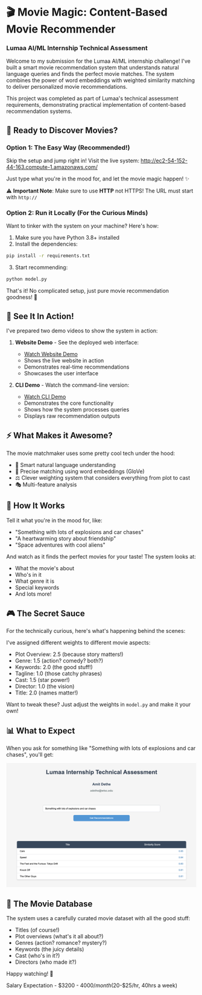 # 🎬 Movie Magic: Content-Based Movie Recommender
### Lumaa AI/ML Internship Technical Assessment

Welcome to my submission for the Lumaa AI/ML internship challenge! I've built a smart movie recommendation system that understands natural language queries and finds the perfect movie matches. The system combines the power of word embeddings with weighted similarity matching to deliver personalized movie recommendations.

This project was completed as part of Lumaa's technical assessment requirements, demonstrating practical implementation of content-based recommendation systems.

## 🚀 Ready to Discover Movies?

### Option 1: The Easy Way (Recommended!)
Skip the setup and jump right in! Visit the live system:
http://ec2-54-152-44-163.compute-1.amazonaws.com/

Just type what you're in the mood for, and let the movie magic happen! ✨

⚠️ **Important Note**: Make sure to use **HTTP** not HTTPS! The URL must start with `http://`


### Option 2: Run it Locally (For the Curious Minds)

Want to tinker with the system on your machine? Here's how:

1. Make sure you have Python 3.8+ installed
2. Install the dependencies:
```bash
pip install -r requirements.txt
```

3. Start recommending:
```bash
python model.py
```

That's it! No complicated setup, just pure movie recommendation goodness! 🍿

## 🎥 See It In Action!

I've prepared two demo videos to show the system in action:

1. **Website Demo** - See the deployed web interface:
   - [Watch Website Demo](./Website%20demo.mov)
   - Shows the live website in action
   - Demonstrates real-time recommendations
   - Showcases the user interface

2. **CLI Demo** - Watch the command-line version:
   - [Watch CLI Demo](./CLI%20demo.mov)
   - Demonstrates the core functionality
   - Shows how the system processes queries
   - Displays raw recommendation outputs

## ⚡ What Makes it Awesome?

The movie matchmaker uses some pretty cool tech under the hood:

- 🧠 Smart natural language understanding
- 🎯 Precise matching using word embeddings (GloVe)
- ⚖️ Clever weighting system that considers everything from plot to cast
- 🎭 Multi-feature analysis

## 🎯 How It Works

Tell it what you're in the mood for, like:
- "Something with lots of explosions and car chases"
- "A heartwarming story about friendship"
- "Space adventures with cool aliens"

And watch as it finds the perfect movies for your taste! The system looks at:
- What the movie's about
- Who's in it
- What genre it is
- Special keywords
- And lots more!

## 🎮 The Secret Sauce

For the technically curious, here's what's happening behind the scenes:

I've assigned different weights to different movie aspects:
- Plot Overview: 2.5 (because story matters!)
- Genre: 1.5 (action? comedy? both?)
- Keywords: 2.0 (the good stuff!)
- Tagline: 1.0 (those catchy phrases)
- Cast: 1.5 (star power!)
- Director: 1.0 (the vision)
- Title: 2.0 (names matter!)

Want to tweak these? Just adjust the weights in `model.py` and make it your own! 

## 📊 What to Expect

When you ask for something like "Something with lots of explosions and car chases", you'll get:

![A list of movies with explosions and car chases](image.png)


## 🎥 The Movie Database

The system uses a carefully curated movie dataset with all the good stuff:
- Titles (of course!)
- Plot overviews (what's it all about?)
- Genres (action? romance? mystery?)
- Keywords (the juicy details)
- Cast (who's in it?)
- Directors (who made it?)

Happy watching! 🎉

Salary Expectation - $3200 - $4000/month ($20-$25/hr, 40hrs a week)